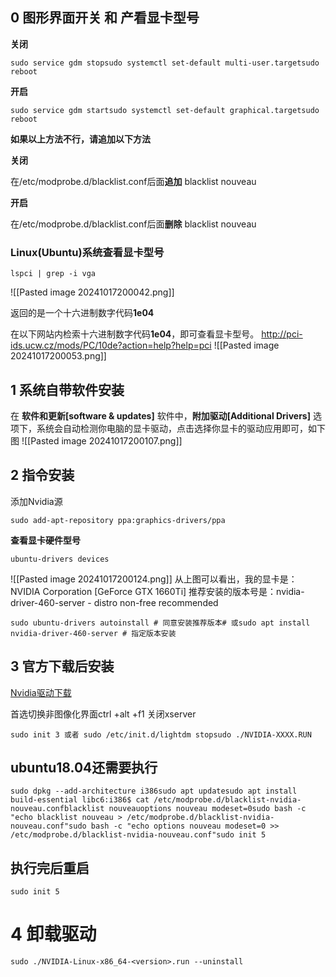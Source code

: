 ## 0 图形界面开关 和 产看显卡型号

**关闭**

```
sudo service gdm stopsudo systemctl set-default multi-user.targetsudo reboot
```

**开启**

```
sudo service gdm startsudo systemctl set-default graphical.targetsudo reboot
```

**如果以上方法不行，请追加以下方法**

**关闭**

在/etc/modprobe.d/blacklist.conf后面**追加**
blacklist nouveau

**开启**

在/etc/modprobe.d/blacklist.conf后面**删除**
blacklist nouveau

### Linux(Ubuntu)系统查看显卡型号

```
lspci | grep -i vga
```
![[Pasted image 20241017200042.png]]

返回的是一个十六进制数字代码**1e04**

在以下网站内检索十六进制数字代码**1e04**，即可查看显卡型号。
http://pci-ids.ucw.cz/mods/PC/10de?action=help?help=pci
![[Pasted image 20241017200053.png]]

## 1 系统自带软件安装

在 **软件和更新[software & updates]** 软件中，**附加驱动[Additional Drivers]** 选项下，系统会自动检测你电脑的显卡驱动，点击选择你显卡的驱动应用即可，如下图
![[Pasted image 20241017200107.png]]
## 2 指令安装

添加Nvidia源

```
sudo add-apt-repository ppa:graphics-drivers/ppa
```

**查看显卡硬件型号**

```
ubuntu-drivers devices
```
![[Pasted image 20241017200124.png]]
从上图可以看出，我的显卡是：NVIDIA Corporation [GeForce GTX 1660Ti]
推荐安装的版本号是：nvidia-driver-460-server - distro non-free recommended

```
sudo ubuntu-drivers autoinstall # 同意安装推荐版本# 或sudo apt install nvidia-driver-460-server # 指定版本安装
```

## 3 官方下载后安装

[Nvidia驱动下载](https://www.nvidia.com/Download/index.aspx)

首选切换非图像化界面ctrl +alt +f1
关闭xserver

```
sudo init 3 或者 sudo /etc/init.d/lightdm stopsudo ./NVIDIA-XXXX.RUN
```

## ubuntu18.04还需要执行

```
sudo dpkg --add-architecture i386sudo apt updatesudo apt install build-essential libc6:i386$ cat /etc/modprobe.d/blacklist-nvidia-nouveau.confblacklist nouveauoptions nouveau modeset=0sudo bash -c "echo blacklist nouveau > /etc/modprobe.d/blacklist-nvidia-nouveau.conf"sudo bash -c "echo options nouveau modeset=0 >> /etc/modprobe.d/blacklist-nvidia-nouveau.conf"sudo init 5
```

## 执行完后重启

```
sudo init 5
```

# 4 卸载驱动

```shell
sudo ./NVIDIA-Linux-x86_64-<version>.run --uninstall
```

